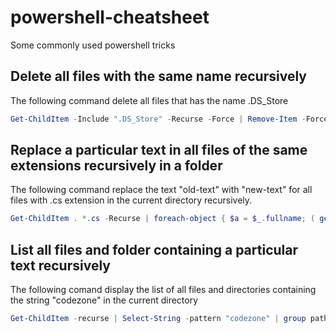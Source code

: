 # powershell-cheatsheet

Some commonly used powershell tricks

## Delete all files with the same name recursively

The following command delete all files that has the name .DS_Store

```powershell
Get-ChildItem -Include ".DS_Store" -Recurse -Force | Remove-Item -Force –Recurse
```

## Replace a particular text in all files of the same extensions recursively in a folder

The following command replace the text "old-text" with "new-text" for all files with .cs extension in the current directory recursively.

```powershell
Get-ChildItem . *.cs -Recurse | foreach-object { $a = $_.fullname; ( get-content $a ) | foreach-object { $_ -replace "old-text","new-text" } | set-content $a }
```

## List all files and folder containing a particular text recursively

The following comand display the list of all files and directories containing the string "codezone" in the current directory 

```powershell
Get-ChildItem -recurse | Select-String -pattern "codezone" | group path | select name
```
